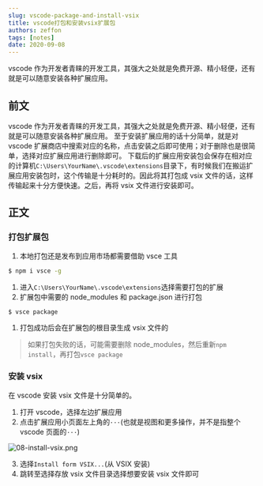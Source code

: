 ```yaml
---
slug: vscode-package-and-install-vsix
title: vscode打包和安装vsix扩展包
authors: zeffon
tags: [notes]
date: 2020-09-08
---
```


vscode 作为开发者青睐的开发工具，其强大之处就是免费开源、精小轻便，还有就是可以随意安装各种扩展应用。

<!--truncate-->

## 前文

vscode 作为开发者青睐的开发工具，其强大之处就是免费开源、精小轻便，还有就是可以随意安装各种扩展应用。
至于安装扩展应用的话十分简单，就是对 vscode 扩展商店中搜索对应的名称，点击安装之后即可使用；对于删除也是很简单，选择对应扩展应用进行删除即可。
下载后的扩展应用安装包会保存在相对应的计算机`C:\Users\YourName\.vscode\extensions`目录下，有时候我们在搬运扩展应用安装包时，这个传输是十分耗时的。因此将其打包成 vsix 文件的话，这样传输起来十分方便快速。之后，再将 vsix 文件进行安装即可。

## 正文

### 打包扩展包

1. 本地打包还是发布到应用市场都需要借助 vsce 工具

```sh
$ npm i vsce -g
```

1. 进入`C:\Users\YourName\.vscode\extensions`选择需要打包的扩展
2. 扩展包中需要的 node_modules 和 package.json 进行打包

```
$ vsce package
```

1. 打包成功后会在扩展包的根目录生成 vsix 文件的

> 如果打包失败的话，可能需要删除 node_modules，然后重新`npm install`，再打包`vsce package`

### 安装 vsix

在 vscode 安装 vsix 文件是十分简单的。

1. 打开 vscode，选择左边扩展应用
1. 点击扩展应用小页面左上角的`···`(也就是视图和更多操作，并不是指整个 vscode 页面的`···`)

![08-install-vsix.png](https://cdn.nlark.com/yuque/0/2021/png/656137/1610714583507-2c384537-a838-4771-a74f-7bcaa6016031.png#height=456&id=uPIR9&margin=%5Bobject%20Object%5D&name=08-install-vsix.png&originHeight=456&originWidth=485&originalType=binary&ratio=1&size=58668&status=done&style=none&width=485)

3. 选择`Install form VSIX...`(从 VSIX 安装)
4. 跳转至选择存放 vsix 文件目录选择想要安装 vsix 文件即可
